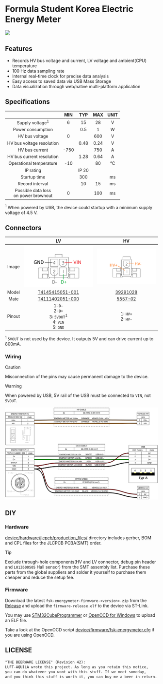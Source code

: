 # Formula Student Korea Electric Energy Meter

![](.github/assets/3d.png)

## Features
* Records HV bus voltage and current, LV voltage and ambient(CPU) temperature
* 100 Hz data sampling rate
* Internal real-time clock for precise data analysis
* Easy access to saved data via USB Mass Storage
* Data visualization through web/native multi-platform application

## Specifications

| | MIN | TYP | MAX | UNIT |
|:-:|:-:|:-:|:-:|:-:|
| Supply voltage<sup>1</sup> | 6 | 15 | 28 | V |
| Power consumption | | 0.5 | 1 | W |
| HV bus voltage | 0 | | 600 | V |
| HV bus voltage resolution | | 0.48 | 0.24 | V |
| HV bus current | -750 | | 750 | A |
| HV bus current resolution | | 1.28 | 0.64 | A |
| Operational temperature | -10 | | 80 | °C |
| IP rating | | IP 20 | | |
| Startup time |  | 300 | | ms |
| Record interval |  | 10 | 15 | ms |
| Possible data loss<br>on power brownout | 0 | | 100 | ms |

<sup>1</sup> When powered by USB, the device could startup with a minimum supply voltage of 4.5 V.

## Connectors

| | LV | HV |
|:-:|:-:|:-:|
| Image | ![](.github/assets/lv.png) | ![](.github/assets/hv.png) |
| Model | [T4145415051-001](https://www.te.com/en/product-T4145415051-001.html) | [39291028](https://www.molex.com/en-us/products/part-detail/39291028) |
| Mate | [T4111402051-000](https://www.te.com/en/product-T4111402051-000.html) | [5557-02](https://www.molex.com/en-us/part-list/5557?physical_circuitsMaximum=%222%22&physical_numberOfRows=%222%22) |
| Pinout | 1: `D-`<br>2: `D+`<br>3: `5VOUT`<sup>1</sup><br>4: `VIN`<br>5: `GND` | 1: `HV+`<br>2: `HV-` |

<sup>1</sup> `5VOUT` is not used by the device. It outputs 5V and can drive current up to 800mA.

### Wiring

> [!CAUTION]
> Misconnection of the pins may cause permanent damage to the device.

> [!WARNING]
> When powered by USB, 5V rail of the USB must be connected to `VIN`, not `5VOUT`.

![](.github/assets/wire.png)

## DIY

### Hardware

[device/hardware/jlcpcb/production_files/](https://github.com/luftaquila/fsk-energymeter/tree/main/device/hardware/jlcpcb/production_files) directory includes gerber, BOM and CPL files for the JLCPCB PCBA(SMT) order.

> [!TIP]
> Exclude through-hole components(HV and LV connector, debug pin header and `L01Z600S05` Hall sensor) from the SMT assembly list. Purchase these parts from the global suppliers and solder it yourself to purchase them cheaper and reduce the setup fee.

### Firmware

Download the latest `fsk-energymeter-firmware-<version>.zip` from the [Release](https://github.com/luftaquila/fsk-energymeter/releases) and upload the `firmware-release.elf` to the device via ST-Link.

You may use [STM32CubeProgrammer](https://www.st.com/en/development-tools/stm32cubeprog.html) or [OpenOCD for Windows](https://gnutoolchains.com/arm-eabi/openocd/) to upload an ELF file.

Take a look at the OpenOCD script [device/firmware/fsk-energymeter.cfg](https://github.com/luftaquila/fsk-energymeter/blob/main/device/firmware/fsk-energymeter.cfg) if you are using OpenOCD.

## LICENSE
```
"THE BEERWARE LICENSE" (Revision 42):
LUFT-AQUILA wrote this project. As long as you retain this notice,
you can do whatever you want with this stuff. If we meet someday,
and you think this stuff is worth it, you can buy me a beer in return.
```
